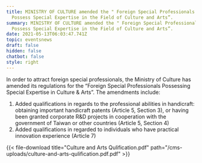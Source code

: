 ```yaml
---
title: MINISTRY OF CULTURE amended the " Foreign Special Professionals Who
  Possess Special Expertise in the Field of Culture and Arts”.
summary: MINISTRY OF CULTURE amended the " Foreign Special Professionals Who
  Possess Special Expertise in the Field of Culture and Arts”.
date: 2021-05-13T06:03:47.741Z
topic: eventsnews
draft: false
hidden: false
chatbot: false
style: right
---
```

In order to attract foreign special professionals, the Ministry of Culture has amended its regulations for the “Foreign Special Professionals Possessing Special Expertise in Culture & Arts”.
The amendments include:

1. Added qualifications in regards to the professional abilities in handicraft: obtaining important handicraft patents (Article 5, Section 3), or having been granted corporate R&D projects in cooperation with the government of Taiwan or other countries (Article 5, Section 4)
2. Added qualifications in regarded to individuals who have practical innovation experience (Article 7)

{{< file-download title="Culture and Arts Qulification.pdf" path="/cms-uploads/culture-and-arts-qulification.pdf.pdf" >}}